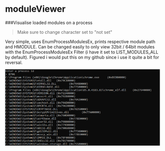 # moduleViewer
###Visualise loaded modules on a process  

> Make sure to change character set to "not set"  

Very simple, uses EnumProcessModulesEx, prints respective module path and HMODULE. Can be changed easily to only view 32bit / 64bit modules with the EnumProcessModulesEx Filter (i have it set to LIST_MODULES_ALL by default). Figured i would put this on my github since i use it quite a bit for reversal.  

![Example](/images/example.png)

